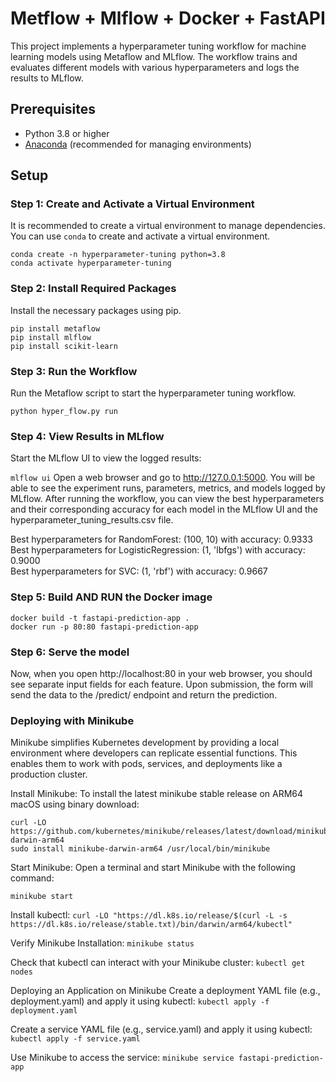#  Metflow + Mlflow + Docker + FastAPI  
  
This project implements a hyperparameter tuning workflow for machine learning models using Metaflow and MLflow. The workflow trains and evaluates different models with various hyperparameters and logs the results to MLflow.  
  
## Prerequisites  
  
- Python 3.8 or higher  
- [Anaconda](https://www.anaconda.com/products/distribution) (recommended for managing environments)  
  
## Setup  
  
### Step 1: Create and Activate a Virtual Environment  
  
It is recommended to create a virtual environment to manage dependencies. You can use `conda` to create and activate a virtual environment.  
  
```
conda create -n hyperparameter-tuning python=3.8  
conda activate hyperparameter-tuning
```
 

### Step 2: Install Required Packages
 
Install the necessary packages using pip.

```
pip install metaflow  
pip install mlflow  
pip install scikit-learn  
 ```
 

### Step 3: Run the Workflow
 
Run the Metaflow script to start the hyperparameter tuning workflow.


```python hyper_flow.py run  ```
 

### Step 4: View Results in MLflow
  Start the MLflow UI to view the logged results:

```mlflow ui```
  Open a web browser and go to http://127.0.0.1:5000. You will be able to see the experiment runs, parameters, metrics, and models logged by MLflow. After running the workflow, you can view the best hyperparameters and
  their corresponding accuracy for each model in the MLflow UI and the hyperparameter_tuning_results.csv file.
  
  Best hyperparameters for RandomForest: (100, 10) with accuracy: 0.9333  
  Best hyperparameters for LogisticRegression: (1, 'lbfgs') with accuracy: 0.9000  
  Best hyperparameters for SVC: (1, 'rbf') with accuracy: 0.9667  

### Step 5: Build AND RUN the Docker image
```
docker build -t fastapi-prediction-app .  
docker run -p 80:80 fastapi-prediction-app  
```

### Step 6: Serve the model
Now, when you open http://localhost:80 in your web browser, you should see separate input fields for each feature.
Upon submission, the form will send the data to the /predict/ endpoint and return the prediction.


### Deploying with Minikube
Minikube simplifies Kubernetes development by providing a local environment where developers can replicate essential functions. 
This enables them to work with pods, services, and deployments like a production cluster.

Install Minikube:
To install the latest minikube stable release on ARM64 macOS using binary download:
```
curl -LO https://github.com/kubernetes/minikube/releases/latest/download/minikube-darwin-arm64
sudo install minikube-darwin-arm64 /usr/local/bin/minikube
```
Start Minikube:
Open a terminal and start Minikube with the following command:

```minikube start  ```
 
 Install kubectl: ```curl -LO "https://dl.k8s.io/release/$(curl -L -s https://dl.k8s.io/release/stable.txt)/bin/darwin/arm64/kubectl"```

Verify Minikube Installation: ```minikube status``` 

Check that kubectl can interact with your Minikube cluster: ```kubectl get nodes```
 
Deploying an Application on Minikube
Create a deployment YAML file (e.g., deployment.yaml) and apply it using kubectl: ```kubectl apply -f deployment.yaml```  

Create a service YAML file (e.g., service.yaml) and apply it using kubectl: ```kubectl apply -f service.yaml```
 
Use Minikube to access the service: ```minikube service fastapi-prediction-app```


